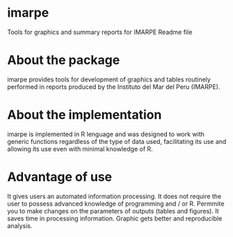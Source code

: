 imarpe
======

Tools for graphics and summary reports for IMARPE
Readme file

# About the package
imarpe provides tools for development of graphics and tables routinely performed in reports produced by the Instituto del Mar del Peru (IMARPE).

# About the implementation
imarpe is implemented in R lenguage and was designed to work with generic functions regardless of the type of data used, facilitating its use and allowing its use even with minimal knowledge of R.

# Advantage of use
It gives users an automated information processing.
It does not require the user to possess advanced knowledge of programming and / or R.
Permmite you to make changes on the parameters of outputs (tables and figures).
It saves time in processing information.
Graphic gets better and reproducible analysis.
